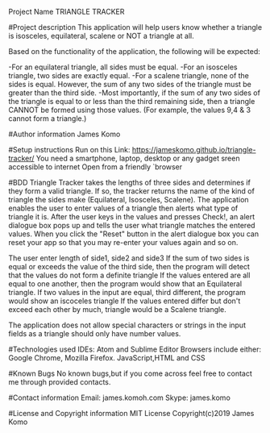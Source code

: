Project Name
TRIANGLE TRACKER

#Project description
This application will help users know whether a triangle is isosceles, equilateral, scalene or NOT a triangle at all.

Based on the functionality of the application, the following will be expected:

-For an equilateral triangle, all sides must be equal.
-For an isosceles triangle, two sides are exactly equal.
-For a scalene triangle, none of the sides is equal. However, the sum of any two sides of the triangle must be greater than the third side.
-Most importantly, if the sum of any two sides of the triangle is equal to or less than the third remaining side, then a triangle CANNOT be formed using those values. (For example, the values 9,4 & 3 cannot form a triangle.)

#Author information
James Komo

#Setup instructions
Run on this Link: https://jameskomo.github.io/triangle-tracker/
You need a smartphone, laptop, desktop or any gadget sreen accessible to internet
Open from a friendly `browser

#BDD
Triangle Tracker takes the lengths of three sides and determines if they form a valid triangle. If so, the tracker returns the name of the kind of triangle the sides make (Equilateral, Isosceles, Scalene).
The application enables the user to enter values of a triangle then alerts what type of triangle it is.
After the user keys in the values and presses Check!, an alert dialogue box pops up and tells the user what triangle matches the entered values. When you click the "Reset" button in the alert dialogue box you can reset your app so that you may re-enter your values again and so on.

The user enter length of side1, side2 and side3
If the sum of two sides is equal or exceeds the value of the third side, then the program will detect that the values do not form a definite triangle
If the values entered are all equal to one another, then the program would show that an Equilateral triangle.
If two values in the input are equal, third different, the program would show an iscoceles triangle
If the values entered differ but don't exceed each other by much, triangle would be a Scalene triangle.

The application does not allow special characters or strings in the input fields as a triangle should only have number values.



#Technologies used
IDEs: Atom and Sublime Editor
Browsers include either: Google Chrome, Mozilla Firefox.
JavaScript,HTML and CSS

#Known Bugs
No known bugs,but if you come across feel free to contact me through provided contacts.

#Contact information
Email: james.komoh.com Skype: james.komo


#License and Copyright information
MIT License
Copyright(c)2019 James Komo
